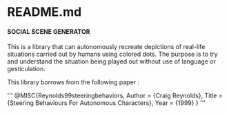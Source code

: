 # **README.md**

#### SOCIAL SCENE GENERATOR
This is a library that can autonomously recreate depictions of real-life situations carried out by humans using colored dots. The purpose is to try and understand the situation being played out without use of language or gesticulation.

This library borrows from the following paper :

'''
@MISC{Reynolds99steeringbehaviors,
Author = {Craig Reynolds},
Title = {Steering Behaviours For Autonomous Characters},
Year = {1999}
}
'''